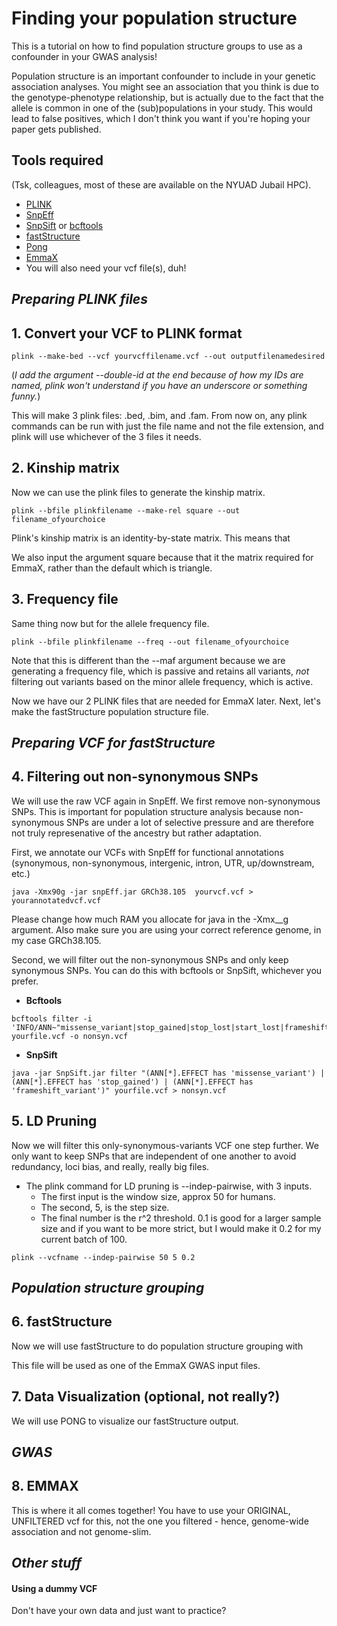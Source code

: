 # Finding your population structure 
This is a tutorial on how to find population structure groups to use as a confounder in your GWAS analysis!

Population structure is an important confounder to include in your genetic association analyses. You might see an association that you think is due to the genotype-phenotype relationship, but is actually due to the fact that the allele is common in one of the (sub)populations in your study. This would lead to false positives, which I don't think you want if you're hoping your paper gets published. 

## Tools required 
(Tsk, colleagues, most of these are available on the NYUAD Jubail HPC).

- [PLINK](https://www.cog-genomics.org/plink/)
- [SnpEff](https://pcingola.github.io/SnpEff/snpeff/running/)
- [SnpSift](https://pcingola.github.io/SnpEff/snpsift/introduction/) or [bcftools](https://samtools.github.io/bcftools/howtos/install.html) 
- [fastStructure](https://rajanil.github.io/fastStructure/)
- [Pong](https://github.com/ramachandran-lab/pong/blob/master/README.md)
- [EmmaX](https://genome.sph.umich.edu/wiki/EMMAX)
- You will also need your vcf file(s), duh!

## _Preparing PLINK files_

## 1. Convert your VCF to PLINK format
```
plink --make-bed --vcf yourvcffilename.vcf --out outputfilenamedesired
```

(_I add the argument --double-id at the end because of how my IDs are named, plink won't understand if you have an underscore or something funny._)

This will make 3 plink files: .bed, .bim, and .fam. From now on, any plink commands can be run with just the file name and not the file extension, and plink will use whichever of the 3 files it needs.

## 2. Kinship matrix 

Now we can use the plink files to generate the kinship matrix.

```
plink --bfile plinkfilename --make-rel square --out filename_ofyourchoice
```

Plink's kinship matrix is an identity-by-state matrix. This means that 

We also input the argument square because that it the matrix required for EmmaX, rather than the default which is triangle.

## 3. Frequency file 

Same thing now but for the allele frequency file.

```
plink --bfile plinkfilename --freq --out filename_ofyourchoice
```

Note that this is different than the --maf argument because we are generating a frequency file, which is passive and retains all variants, _not_ filtering out variants based on the minor allele frequency, which is active. 

Now we have our 2 PLINK files that are needed for EmmaX later. Next, let's make the fastStructure population structure file.

## _Preparing VCF for fastStructure_

## 4. Filtering out non-synonymous SNPs 
We will use the raw VCF again in SnpEff. We first remove non-synonymous SNPs. This is important for population structure analysis because non-synonymous SNPs are under a lot of selective pressure and are therefore not truly represenative of the ancestry but rather adaptation.

First, we annotate our VCFs with SnpEff for functional annotations (synonymous, non-synonymous, intergenic, intron, UTR, up/downstream, etc.)

```
java -Xmx90g -jar snpEff.jar GRCh38.105  yourvcf.vcf > yourannotatedvcf.vcf 
```

Please change how much RAM you allocate for java in the -Xmx__g argument. Also make sure you are using your correct reference genome, in my case GRCh38.105.


Second, we will filter out the non-synonymous SNPs and only keep synonymous SNPs. You can do this with bcftools or SnpSift, whichever you prefer. 

- **Bcftools**

```
bcftools filter -i 'INFO/ANN~"missense_variant|stop_gained|stop_lost|start_lost|frameshift_variant"' yourfile.vcf -o nonsyn.vcf
```


- **SnpSift**

```
java -jar SnpSift.jar filter "(ANN[*].EFFECT has 'missense_variant') | (ANN[*].EFFECT has 'stop_gained') | (ANN[*].EFFECT has 'frameshift_variant')" yourfile.vcf > nonsyn.vcf
```


## 5. LD Pruning 
Now we will filter this only-synonymous-variants VCF one step further. We only want to keep SNPs that are independent of one another to avoid redundancy, loci bias, and really, really big files.
- The plink command for LD pruning is --indep-pairwise, with 3 inputs.
  - The first input is the window size, approx 50 for humans. 
  - The second, 5, is the step size. 
  - The final number is the r^2 threshold. 0.1 is good for a larger sample size and if you want to be more strict, but I would make it 0.2 for my current batch of 100.

```
plink --vcfname --indep-pairwise 50 5 0.2 
```

## _Population structure grouping_

## 6. fastStructure  
Now we will use fastStructure to do population structure grouping with 

This file will be used as one of the EmmaX GWAS input files.

## 7. Data Visualization (optional, not really?)

We will use PONG to visualize our fastStructure output.

## _GWAS_

## 8. EMMAX 
This is where it all comes together! You have to use your ORIGINAL, UNFILTERED vcf for this, not the one you filtered - hence, genome-wide association and not genome-slim.

## _Other stuff_

#### Using a dummy VCF
Don't have your own data and just want to practice?

